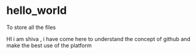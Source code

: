 # hello_world
To store all the files


HI i am shiva , i have come here to understand the concept of  github and make the best use of the platform
